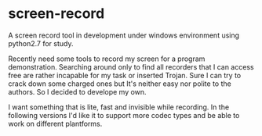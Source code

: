 # screen-record
A screen record tool in development under windows environment using python2.7 for study.

Recently need some tools to record my screen for a program demonstration. Searching around only to find all recorders that I can access free are rather incapable for my task or inserted Trojan. Sure I can try to crack down some charged ones but It's neither easy nor polite to the authors. So I decided to develope my own.

I want something that is lite, fast and invisible while recording. In the following versions I'd like it to support more codec types and be able to work on different plantforms.
